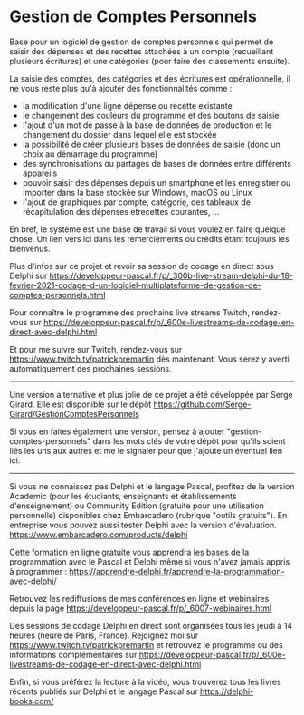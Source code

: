# Gestion de Comptes Personnels

Base pour un logiciel de gestion de comptes personnels qui permet de saisir des dépenses et des recettes attachées à un compte (recueillant plusieurs écritures) et une catégories (pour faire des classements ensuite).

La saisie des comptes, des catégories et des écritures est opérationnelle, il ne vous reste plus qu'à ajouter des fonctionnalités comme :
- la modification d'une ligne dépense ou recette existante
- le changement des couleurs du programme et des boutons de saisie
- l'ajout d'un mot de passe à la base de données de production et le changement du dossier dans lequel elle est stockée
- la possibilité de créer plusieurs bases de données de saisie (donc un choix au démarrage du programme)
- des synchronisations ou partages de bases de données entre différents appareils
- pouvoir saisir des dépenses depuis un smartphone et les enregistrer ou importer dans la base stockée sur Windows, macOS ou Linux
- l'ajout de graphiques par compte, catégorie, des tableaux de récapitulation des dépenses etrecettes courantes, ...

En bref, le système est une base de travail si vous voulez en faire quelque chose. Un lien vers ici dans les remerciements ou crédits étant toujours les bienvenus.

Plus d'infos sur ce projet et revoir sa session de codage en direct sous Delphi sur https://developpeur-pascal.fr/p/_300b-live-stream-delphi-du-18-fevrier-2021-codage-d-un-logiciel-multiplateforme-de-gestion-de-comptes-personnels.html

Pour connaître le programme des prochains live streams Twitch, rendez-vous sur https://developpeur-pascal.fr/p/_600e-livestreams-de-codage-en-direct-avec-delphi.html

Et pour me suivre sur Twitch, rendez-vous sur https://www.twitch.tv/patrickpremartin dès maintenant. Vous serez y averti automatiquement des prochaines sessions.

-----

Une version alternative et plus jolie de ce projet a été développée par Serge Girard. Elle est disponible sur le dépôt https://github.com/Serge-Girard/GestionComptesPersonnels

Si vous en faites également une version, pensez à ajouter "gestion-comptes-personnels" dans les mots clés de votre dépôt pour qu'ils soient liés les uns aux autres et me le signaler pour que j'ajoute un éventuel lien ici.

-----

Si vous ne connaissez pas Delphi et le langage Pascal, profitez de la version Academic (pour les étudiants, enseignants et établissements d'enseignement) ou Community Edition (gratuite pour une utilisation personnelle) disponibles chez Embarcadero (rubrique "outils gratuits").
En entreprise vous pouvez aussi tester Delphi avec la version d'évaluation.
https://www.embarcadero.com/products/delphi

Cette formation en ligne gratuite vous apprendra les bases de la programmation avec le Pascal et Delphi même si vous n'avez jamais appris à programmer :
https://apprendre-delphi.fr/apprendre-la-programmation-avec-delphi/

Retrouvez les rediffusions de mes conférences en ligne et webinaires depuis la page https://developpeur-pascal.fr/p/_6007-webinaires.html

Des sessions de codage Delphi en direct sont organisées tous les jeudi à 14 heures (heure de Paris, France). Rejoignez moi sur https://www.twitch.tv/patrickpremartin et retrouvez le programme ou des informations complémentaires sur https://developpeur-pascal.fr/p/_600e-livestreams-de-codage-en-direct-avec-delphi.html

Enfin, si vous préférez la lecture à la vidéo, vous trouverez tous les livres récents publiés sur Delphi et le langage Pascal sur https://delphi-books.com/
